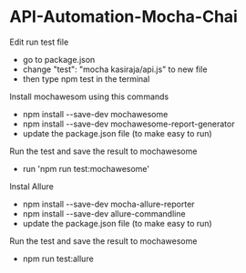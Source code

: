# API-Automation-Mocha-Chai

Edit run test file
- go to package.json
- change "test": "mocha kasiraja/api.js" to new file
- then type npm test in the terminal

Install mochawesom using this commands
- npm install --save-dev mochawesome
- npm install --save-dev mochawesome-report-generator
- update the package.json file (to make easy to run)

Run the test and save the result to mochawesome
- run 'npm run test:mochawesome'

Instal Allure
- npm install --save-dev mocha-allure-reporter
- npm install --save-dev allure-commandline
- update the package.json file (to make easy to run)

Run the test and save the result to mochawesome
- npm run test:allure